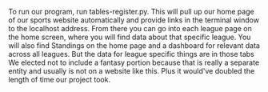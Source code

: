 To run our program, run tables-register.py. This will pull up our home page of our sports website automatically and 
provide links in the terminal window to the localhost address. From there you can go into each league page on the home screen, where you will find 
data about that specific league. You will also find Standings on the home page and a dashboard 
for relevant data across all leagues. But the data for league specific things are in those tabs 
We elected not to include a fantasy portion because that is really a separate entity and usually
is not on a website like this. Plus it would've doubled the length of time our project took.